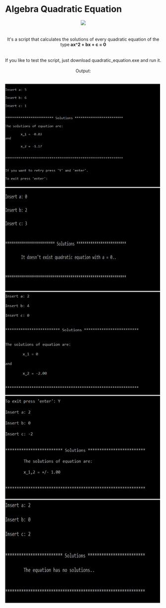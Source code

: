 <!DOCTYPE HTML>
<html>
  <body>
  <head>
    <h1>Algebra Quadratic Equation</h1>
  <center><i><img src="https://www.python.org/static/apple-touch-icon-72x72-precomposed.png"></i></center>
  </head>
  <br>
  <br>
  <body>
  <center>It's a script that calculates the solutions of every quadratic equation of the type<b> ax^2 + bx + c = 0 </b></center>
    <br>
    <br>
    If you like to test the script, just download quadratic_equation.exe and run it.
    <br>
    <br>
    <center>Output:</center>
    <br>
    <br>
    <img src="https://github.com/AlanTurist/quadratic_equation/blob/master/images/1.jpg" " width="500"    height="333">
      <br>
      <img src="https://github.com/AlanTurist/quadratic_equation/blob/master/images/2.jpg" " width="500"    height="333">
      <br>
      <img src="https://github.com/AlanTurist/quadratic_equation/blob/master/images/3.jpg" " width="500"    height="333">
      <br>
      <img src="https://github.com/AlanTurist/quadratic_equation/blob/master/images/4.jpg" " width="500"    height="333">
      <br>
      <img src="https://github.com/AlanTurist/quadratic_equation/blob/master/images/5.jpg" " width="500"    height="333">
   </body>
  </html>

